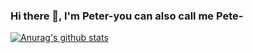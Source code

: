 ### Hi there 👋, I'm Peter-you can also call me Pete-

[![Anurag's github stats](https://github-readme-stats.vercel.app/apiGuNner-pete=anuraghazra)](https://github.com/anuraghazra/github-readme-stats)
<!--
**GuNner-pete/GuNner-pete** is a ✨ _special_ ✨ repository because its `README.md` (this file) appears on your GitHub profile.


Here are some ideas to get you started:

- 🔭 I’m currently working on ...
- 🌱 I’m currently learning ...
- 👯 I’m looking to collaborate on ...
- 🤔 I’m looking for help with ...
- 💬 Ask me about ...
- 📫 How to reach me: ...
- 😄 Pronouns: ...
- ⚡ Fun fact: ...
-->
